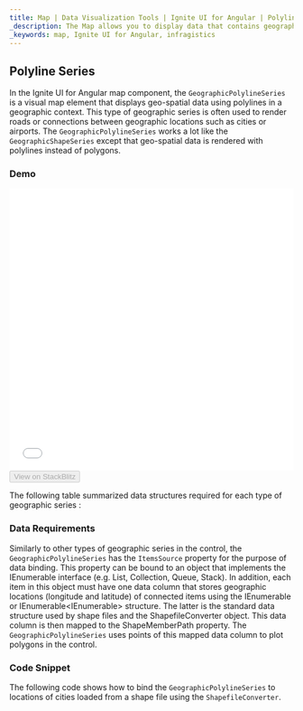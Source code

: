 ```yaml
---
title: Map | Data Visualization Tools | Ignite UI for Angular | Polyline Series | Infragistics
_description: The Map allows you to display data that contains geographic locations from view models or geo-spatial data loaded from shape files on geographic imagery maps.View the demo, dependencies, usage and toolbar for more information. 
_keywords: map, Ignite UI for Angular, infragistics
---
```


## Polyline Series

In the Ignite UI for Angular map component, the `GeographicPolylineSeries` is a visual map element that displays geo-spatial data using polylines in a geographic context. This type of geographic series is often used to render roads or connections between geographic locations such as cities or airports. The `GeographicPolylineSeries` works a lot like the `GeographicShapeSeries` except that geo-spatial data is rendered with polylines instead of polygons.

### Demo

<div class="sample-container" style="height: 500px">
    <iframe id="map-geographic-polyline-series-iframe" src='{environment:demosBaseUrl}/maps/map-geographic-polyline-series' width="100%" height="100%" seamless frameBorder="0" onload="onSampleIframeContentLoaded(this);"></iframe>
</div>
<div>
    <button data-localize="stackblitz" disabled class="stackblitz-btn"   data-iframe-id="map-geographic-polyline-series-iframe" data-demos-base-url="{environment:demosBaseUrl}">View on StackBlitz
    </button>
</div>

<div class="divider--half"></div>

The following table summarized data structures required for each type of geographic series :

### Data Requirements

Similarly to other types of geographic series in the control, the `GeographicPolylineSeries` has the `ItemsSource` property for the purpose of data binding. This property can be bound to an object that implements the IEnumerable interface (e.g. List, Collection, Queue, Stack). In addition, each item in this object must have one data column that stores geographic locations (longitude and latitude) of connected items using the IEnumerable<Point> or IEnumerable&lt;IEnumerable<Point>> structure. The latter is the standard data structure used by shape files and the ShapefileConverter object. This data column is then mapped to the ShapeMemberPath property. The `GeographicPolylineSeries` uses points of this mapped data column to plot polygons in the control.

### Code Snippet

The following code shows how to bind the `GeographicPolylineSeries` to locations of cities loaded from a shape file using the `ShapefileConverter`.
